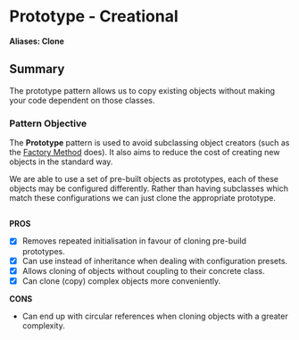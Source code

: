 # Prototype - Creational
**Aliases:
Clone**

## Summary
The prototype pattern allows us to copy existing objects without making your code dependent on those classes.

### Pattern Objective
The **Prototype** pattern is used to avoid subclassing object creators (such as the [Factory Method](https://github.com/charlesmolyneux/DesignPatterns-Swift/blob/master/Documentation/Factory.md) does).
 It also aims to reduce the cost of creating new objects in the standard way.

We are able to use a set of pre-built objects as prototypes, each of these objects may be configured differently. Rather than having subclasses which match these configurations we can just clone the appropriate prototype.
##

**PROS**
 - [x] Removes repeated initialisation in favour of cloning pre-build prototypes.
 - [x] Can use instead of inheritance when dealing with configuration presets.
 - [x] Allows cloning of objects without coupling to their concrete class.
 - [x] Can clone (copy) complex objects more conveniently.

**CONS**
- Can end up with circular references when cloning objects with a greater complexity.
